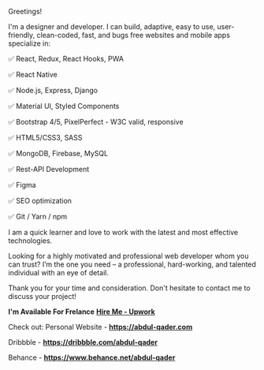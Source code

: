 Greetings!

I'm a designer and developer. I can build, adaptive, easy to use, user-friendly, clean-coded, fast, and bugs free websites and mobile apps specialize in:

✅ React, Redux, React Hooks, PWA

✅ React Native

✅ Node.js, Express, Django

✅ Material UI, Styled Components

✅ Bootstrap 4/5, PixelPerfect - W3C valid, responsive

✅ HTML5/CSS3, SASS

✅ MongoDB, Firebase, MySQL

✅ Rest-API Development

✅ Figma

✅ SEO optimization

✅ Git / Yarn / npm

I am a quick learner and love to work with the latest and most effective technologies.

Looking for a highly motivated and professional web developer whom you can trust?
I’m the one you need – a professional, hard-working, and talented individual with an eye of detail.

Thank you for your time and consideration. Don't hesitate to contact me to discuss your project!

**I'm Available For Frelance**
<a href="https://www.upwork.com/freelancers/~01d2e12a0198097b23" >**Hire Me - Upwork**</a> 

Check out: 
Personal Website - **https://abdul-qader.com**

Dribbble - **https://dribbble.com/abdul-qader**

Behance - **https://www.behance.net/abdul-qader**


